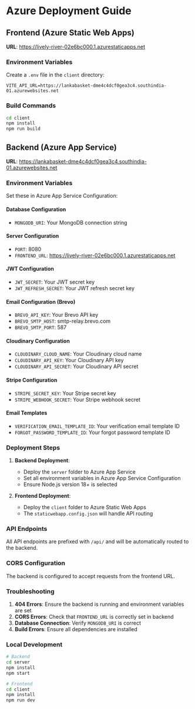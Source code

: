 # Azure Deployment Guide

## Frontend (Azure Static Web Apps)
**URL**: https://lively-river-02e6bc000.1.azurestaticapps.net

### Environment Variables
Create a `.env` file in the `client` directory:
```
VITE_API_URL=https://lankabasket-dme4c4dcf0gea3c4.southindia-01.azurewebsites.net
```

### Build Commands
```bash
cd client
npm install
npm run build
```

## Backend (Azure App Service)
**URL**: https://lankabasket-dme4c4dcf0gea3c4.southindia-01.azurewebsites.net

### Environment Variables
Set these in Azure App Service Configuration:

#### Database Configuration
- `MONGODB_URI`: Your MongoDB connection string

#### Server Configuration
- `PORT`: 8080
- `FRONTEND_URL`: https://lively-river-02e6bc000.1.azurestaticapps.net

#### JWT Configuration
- `JWT_SECRET`: Your JWT secret key
- `JWT_REFRESH_SECRET`: Your JWT refresh secret key

#### Email Configuration (Brevo)
- `BREVO_API_KEY`: Your Brevo API key
- `BREVO_SMTP_HOST`: smtp-relay.brevo.com
- `BREVO_SMTP_PORT`: 587

#### Cloudinary Configuration
- `CLOUDINARY_CLOUD_NAME`: Your Cloudinary cloud name
- `CLOUDINARY_API_KEY`: Your Cloudinary API key
- `CLOUDINARY_API_SECRET`: Your Cloudinary API secret

#### Stripe Configuration
- `STRIPE_SECRET_KEY`: Your Stripe secret key
- `STRIPE_WEBHOOK_SECRET`: Your Stripe webhook secret

#### Email Templates
- `VERIFICATION_EMAIL_TEMPLATE_ID`: Your verification email template ID
- `FORGOT_PASSWORD_TEMPLATE_ID`: Your forgot password template ID

### Deployment Steps

1. **Backend Deployment**:
   - Deploy the `server` folder to Azure App Service
   - Set all environment variables in Azure App Service Configuration
   - Ensure Node.js version 18+ is selected

2. **Frontend Deployment**:
   - Deploy the `client` folder to Azure Static Web Apps
   - The `staticwebapp.config.json` will handle API routing

### API Endpoints
All API endpoints are prefixed with `/api/` and will be automatically routed to the backend.

### CORS Configuration
The backend is configured to accept requests from the frontend URL.

### Troubleshooting

1. **404 Errors**: Ensure the backend is running and environment variables are set
2. **CORS Errors**: Check that `FRONTEND_URL` is correctly set in backend
3. **Database Connection**: Verify `MONGODB_URI` is correct
4. **Build Errors**: Ensure all dependencies are installed

### Local Development
```bash
# Backend
cd server
npm install
npm start

# Frontend
cd client
npm install
npm run dev
```
